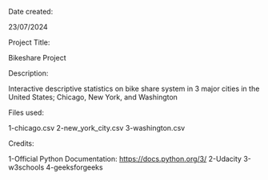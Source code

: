 Date created:

23/07/2024

Project Title:

Bikeshare Project

Description:

Interactive descriptive statistics on bike share system in 3 major cities in the United States; Chicago, New York, and Washington

Files used:

1-chicago.csv
2-new_york_city.csv
3-washington.csv

Credits:

1-Official Python Documentation: https://docs.python.org/3/
2-Udacity
3-w3schools
4-geeksforgeeks

